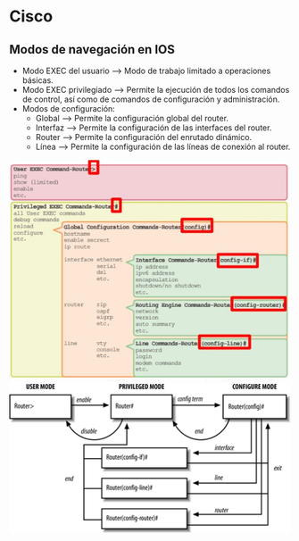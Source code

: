 # Cisco

## Modos de navegación en IOS

* Modo EXEC del usuario --> Modo de trabajo limitado a operaciones básicas.
* Modo EXEC privilegiado --> Permite la ejecución de todos los comandos de control, así como de comandos de configuración y administración.
* Modos de configuración:
	* Global --> Permite la configuración global del router.
	* Interfaz --> Permite la configuración de las interfaces del router.
	* Router --> Permite la configuración del enrutado dinámico.
	* Línea -->  Permite la configuración de las líneas de conexión al router.

![Modos de navegación](modos_ios.jpeg)
![Navegación entre modos](cisco_modes_diagram.png)
